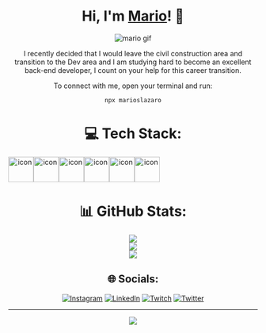 <div align="center">

# Hi, I'm [Mario](https://www.linkedin.com/in/marioslazaro/)! 🍄


![mario gif](https://github.com/marioslazaro/marioslazaro/assets/111144236/b1312bd5-4ab4-438c-9d10-0687cd5906dd)

I recently decided that I would leave the civil construction area and transition to the Dev area and I am studying hard to become an excellent back-end developer, I count on your help for this career transition.

 
To connect with me, open your terminal and run:

```bash
npx marioslazaro
```



# 💻 Tech Stack:



<div style="display: flex; align-items: flex-start;"><img src="https://techstack-generator.vercel.app/java-icon.svg" alt="icon" width="51" height="51" /><img src="https://techstack-generator.vercel.app/mysql-icon.svg" alt="icon" width="51" height="51" /><img src="https://techstack-generator.vercel.app/docker-icon.svg" alt="icon" width="51" height="51" /><img src="https://techstack-generator.vercel.app/aws-icon.svg" alt="icon" width="51" height="51" /><img src="https://techstack-generator.vercel.app/csharp-icon.svg" alt="icon" width="51" height="51" /><img src="https://techstack-generator.vercel.app/github-icon.svg" alt="icon" width="51" height="51" /></div>

# 📊 GitHub Stats:
![](https://github-readme-stats.vercel.app/api?username=marioslazaro&theme=radical&hide_border=false&include_all_commits=false&count_private=false)<br/>
![](https://github-readme-streak-stats.herokuapp.com/?user=marioslazaro&theme=radical&hide_border=false)<br/>
![](https://github-readme-stats.vercel.app/api/top-langs/?username=marioslazaro&theme=radical&hide_border=false&include_all_commits=false&count_private=false&layout=compact)

## 🌐 Socials:
[![Instagram](https://img.shields.io/badge/Instagram-%23E4405F.svg?logo=Instagram&logoColor=white)](https://instagram.com/marioslazaro/) [![LinkedIn](https://img.shields.io/badge/LinkedIn-%230077B5.svg?logo=linkedin&logoColor=white)](https://linkedin.com/in/marioslazaro/) [![Twitch](https://img.shields.io/badge/Twitch-%239146FF.svg?logo=Twitch&logoColor=white)](https://twitch.tv/hakanof) [![Twitter](https://img.shields.io/badge/Twitter-%231DA1F2.svg?logo=Twitter&logoColor=white)](https://twitter.com/haka_dev) 


---
[![](https://visitcount.itsvg.in/api?id=marioslazaro&icon=0&color=0)](https://visitcount.itsvg.in)




 
